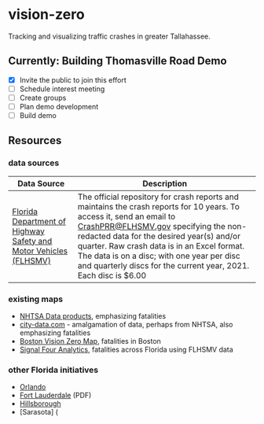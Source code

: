 # vision-zero
Tracking and visualizing traffic crashes in greater Tallahassee.

## Currently: Building Thomasville Road Demo
- [x] Invite the public to join this effort
- [ ] Schedule interest meeting
- [ ] Create groups
- [ ] Plan demo development
- [ ] Build demo

## Resources

### data sources
| Data Source | Description |
| ------------- | ------------- |
| [Florida Department of Highway Safety and Motor Vehicles (FLHSMV)](https://www.flhsmv.gov/traffic-crash-reports/crash-dashboard/)  | The official repository for crash reports and maintains the crash reports for 10 years. To access it, send an email to CrashPRR@FLHSMV.gov specifying the non-redacted data for the desired year(s) and/or quarter. Raw crash data is in an Excel format. The data is on a disc; with one year per disc and quarterly discs for the current year, 2021. Each disc is $6.00  |

### existing maps
- [NHTSA Data products](https://cdan.nhtsa.gov/), emphasizing fatalities
- [city-data.com](https://www.city-data.com/accidents/acc-Tallahassee-Florida.html) - amalgamation of data, perhaps from NHTSA, also emphasizing fatalities
- [Boston Vision Zero Map](https://apps.boston.gov/vision-zero/), fatalities in Boston
- [Signal Four Analytics](http://signal4analytics.com), fatalities across Florida using FLHSMV data

### other Florida initiatives
- [Orlando](https://www.orlando.gov/Initiatives/Vision-Zero)
- [Fort Lauderdale](https://www.fortlauderdale.gov/home/showdocument?id=12497) (PDF)
- [Hillsborough](https://planhillsborough.org/vision-zero/)
- [Sarasota] (
